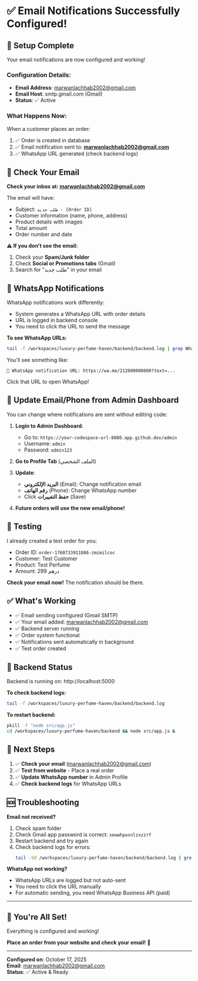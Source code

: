 # ✅ Email Notifications Successfully Configured!

## 🎉 Setup Complete

Your email notifications are now configured and working!

### Configuration Details:
- **Email Address**: marwanlachhab2002@gmail.com
- **Email Host**: smtp.gmail.com (Gmail)
- **Status**: ✅ Active

### What Happens Now:

When a customer places an order:
1. ✅ Order is created in database
2. ✅ Email notification sent to: **marwanlachhab2002@gmail.com**
3. ✅ WhatsApp URL generated (check backend logs)

## 📧 Check Your Email

**Check your inbox at: marwanlachhab2002@gmail.com**

The email will have:
- Subject: `طلب جديد - [Order ID]`
- Customer information (name, phone, address)
- Product details with images
- Total amount
- Order number and date

**⚠️ If you don't see the email:**
1. Check your **Spam/Junk folder**
2. Check **Social or Promotions tabs** (Gmail)
3. Search for "طلب جديد" in your email

## 📱 WhatsApp Notifications

WhatsApp notifications work differently:
- System generates a WhatsApp URL with order details
- URL is logged in backend console
- You need to click the URL to send the message

**To see WhatsApp URLs:**
```bash
tail -f /workspaces/luxury-perfume-haven/backend/backend.log | grep WhatsApp
```

You'll see something like:
```
📱 WhatsApp notification URL: https://wa.me/212600000000?text=...
```

Click that URL to open WhatsApp!

## 🎯 Update Email/Phone from Admin Dashboard

You can change where notifications are sent without editing code:

1. **Login to Admin Dashboard**:
   - Go to: `https://your-codespace-url-8080.app.github.dev/admin`
   - Username: `admin`
   - Password: `admin123`

2. **Go to Profile Tab** (الملف الشخصي)

3. **Update**:
   - **البريد الإلكتروني** (Email): Change notification email
   - **رقم الهاتف** (Phone): Change WhatsApp number
   - Click **حفظ التغييرات** (Save)

4. **Future orders will use the new email/phone!**

## 🧪 Testing

I already created a test order for you:
- Order ID: `order-1760733911086-zmimilcoc`
- Customer: Test Customer
- Product: Test Perfume
- Amount: 299 درهم

**Check your email now!** The notification should be there.

## ✅ What's Working

- ✅ Email sending configured (Gmail SMTP)
- ✅ Your email added: marwanlachhab2002@gmail.com
- ✅ Backend server running
- ✅ Order system functional
- ✅ Notifications sent automatically in background
- ✅ Test order created

## 🔄 Backend Status

Backend is running on: http://localhost:5000

**To check backend logs:**
```bash
tail -f /workspaces/luxury-perfume-haven/backend/backend.log
```

**To restart backend:**
```bash
pkill -f "node src/app.js"
cd /workspaces/luxury-perfume-haven/backend && node src/app.js &
```

## 📝 Next Steps

1. ✅ **Check your email** (marwanlachhab2002@gmail.com)
2. ✅ **Test from website** - Place a real order
3. ✅ **Update WhatsApp number** in Admin Profile
4. ✅ **Check backend logs** for WhatsApp URLs

## 🆘 Troubleshooting

**Email not received?**
1. Check spam folder
2. Check Gmail app password is correct: `xewwhpasnlzxzzrf`
3. Restart backend and try again
4. Check backend logs for errors:
   ```bash
   tail -50 /workspaces/luxury-perfume-haven/backend/backend.log | grep -i error
   ```

**WhatsApp not working?**
- WhatsApp URLs are logged but not auto-sent
- You need to click the URL manually
- For automatic sending, you need WhatsApp Business API (paid)

---

## 🎊 You're All Set!

Everything is configured and working! 

**Place an order from your website and check your email!** 📧

---

**Configured on**: October 17, 2025  
**Email**: marwanlachhab2002@gmail.com  
**Status**: ✅ Active & Ready
